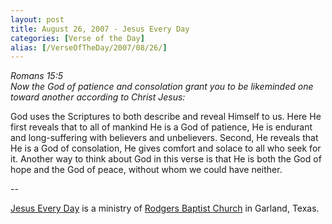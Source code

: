 ```yaml
---
layout: post
title: August 26, 2007 - Jesus Every Day
categories: [Verse of the Day]
alias: [/VerseOfTheDay/2007/08/26/]
---
```


_Romans 15:5  
Now the God of patience and consolation grant you to be likeminded
one toward another according to Christ Jesus:_

God uses the Scriptures to both describe and reveal Himself to us.
Here He first reveals that to all of mankind He is a God of patience,
He is endurant and long-suffering with believers and unbelievers.
Second, He reveals that He is a God of consolation, He gives comfort
and solace to all who seek for it. Another way to think about God in
this verse is that He is both the God of hope and the God of peace,
without whom we could have neither.

 --

<a href=http://jesuseveryday.net>Jesus Every Day</a> is a ministry of <a href=http://rodgersbaptist.net>Rodgers Baptist Church</a> in Garland, Texas.
